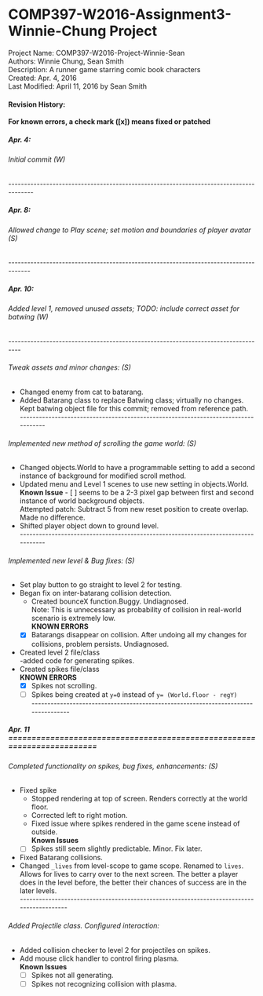 # COMP397-W2016-Assignment3-Winnie-Chung Project

Project Name: COMP397-W2016-Project-Winnie-Sean  
Authors: Winnie Chung, Sean Smith  
Description: A runner game starring comic book characters  
Created: Apr. 4, 2016  
Last Modified: April 11, 2016 by Sean Smith
#### Revision History:  

**For known errors, a check mark ([x]) means fixed or patched**
##### Apr. 4:  
###### Initial commit (W)  
\--------------------------------------------------------------------------------------  
##### Apr. 8: 
###### Allowed change to Play scene; set motion and boundaries of player avatar (S)  
\-------------------------------------------------------------------------------------  
##### Apr. 10:  
###### Added level 1, removed unused assets; TODO: include correct asset for batwing (W)  
\----------------------------------------------------------------------------------    
###### Tweak assets and minor changes:  (S)
- Changed enemy from cat to batarang.  
- Added Batarang class to replace Batwing class; virtually no changes.  
Kept batwing object file for this commit; removed from reference path.  
\----------------------------------------------------------------------------------    
###### Implemented new method of scrolling the game world: (S)  
- Changed objects.World to have a programmable setting to add a second instance of background for modified scroll method.  
- Updated menu and Level 1 scenes to use new setting in objects.World.  
        **Known Issue** 
       - [ ] seems to be a 2-3 pixel gap between first and second instance of world background objects.  
            Attempted patch: Subtract 5 from new reset position to create overlap. Made no difference.  
- Shifted player object down to ground level.  
\----------------------------------------------------------------------------------    
###### Implemented new level & Bug fixes:  (S)  
- Set play button to go straight to level 2 for testing.  
- Began fix on inter-batarang collision detection.  
  - Created bounceX function.Buggy. Undiagnosed.  
  Note: This is unnecessary as probability of collision in real-world scenario is extremely low.  
  **KNOWN ERRORS** 
  - [x] Batarangs disappear on collision. After undoing all my changes for collisions, problem persists. Undiagnosed.  
- Created level 2 file/class  
  -added code for generating spikes.  
- Created spikes file/class  
  **KNOWN ERRORS**  
  - [x] Spikes not scrolling.  
  - [ ] Spikes being created at `y=0` instead of `y= (World.floor - regY)`  
\----------------------------------------------------------------------------------  
##### Apr. 11 ========================================================================   
###### Completed functionality on spikes, bug fixes, enhancements: (S)  
- Fixed spike  
  - Stopped rendering at top of screen. Renders correctly at the world floor.  
  - Corrected left to right motion.  
  - Fixed issue where spikes rendered in the game scene instead of outside.  
  **Known Issues**   
  - [ ] Spikes still seem slightly predictable. Minor. Fix later.  

- Fixed Batarang collisions.
- Changed `_lives` from level-scope to game scope. Renamed to `lives`.  
  Allows for lives to carry over to the next screen. The better a player does in the level before, the better their chances of success are in the later levels.  
\-----------------------------------------------------------------------------------------   
###### Added Projectile class. Configured interaction:  
- Added collision checker to level 2 for projectiles on spikes.  
- Add mouse click handler to control firing plasma.  
 **Known Issues**  
   - [ ] Spikes not all generating.  
   - [ ] Spikes not recognizing collision with plasma.  
